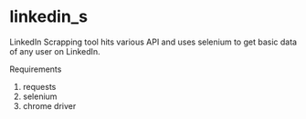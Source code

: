 # linkedin_s
LinkedIn Scrapping tool hits various API and uses selenium to get basic data of any user on LinkedIn.

Requirements
1. requests
2. selenium
3. chrome driver
